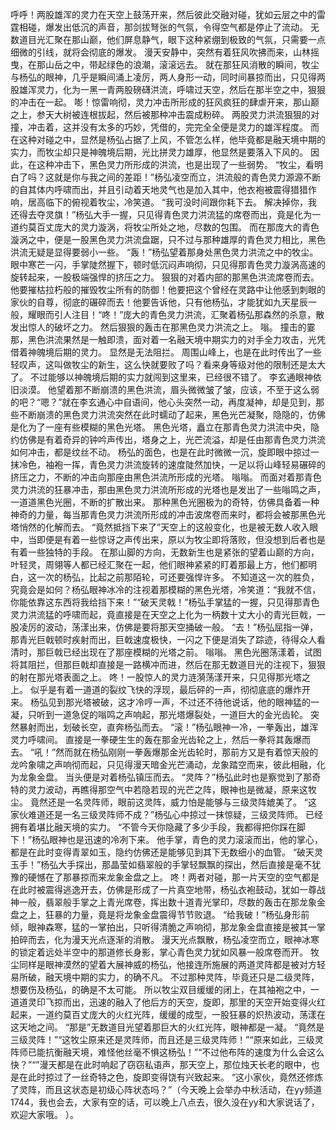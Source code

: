 呼呼！两股雄浑的灵力在天空上鼓荡开来，然后彼此交融对碰，犹如云层之中的雷霆相碰，爆发出低沉的声音，那剑拔弩张的气氛，令得空气都是停止了流动。
无数道目光汇聚在那山巅，他们屏息静气，眼下这种紧绷到极致的气氛，只需要一点细微的引线，就将会彻底的爆发。
漫天安静中，突然有着狂风吹拂而来，山林摇曳，在那山岳之中，带起绿色的浪潮，滚滚远去。
就在那狂风消散的瞬间，牧尘与杨弘的眼神，几乎是瞬间涌上凌厉，两人身形一动，同时间暴掠而出，只见得两股雄浑灵力，化为一黑一青两股磅礴洪流，呼啸过天空，然后在那半空之中，狠狠的冲击在一起。
嘭！惊雷响彻，灵力冲击所形成的狂风疯狂的肆虐开来，那山巅之上，参天大树被连根拔起，然后被那种冲击震成粉碎。
两股灵力洪流狠狠的对撞，冲击着，这并没有太多的巧妙，凭借的，完完全全便是灵力的雄浑程度。
而在这种对碰之中，显然是杨弘占据了上风，不管怎么样，他毕竟都是融天境中期的实力，而牧尘却只是神魄境后期，光比拼灵力雄厚，他显然是要落入下风的。
因此，在这种冲击下，黑色灵力所形成的洪流，也是出现了一些弱势。
“牧尘，看明白了吗？这就是你与我之间的差距！”杨弘凌空而立，洪流般的青色灵力源源不断的自其体内呼啸而出，并且引动着天地灵气也是加入其中，他衣袍被震得猎猎作响，居高临下的俯视着牧尘，冷笑道。
“我可没时间跟你耗下去。
解决掉你，我还得去夺灵旗！”杨弘大手一握，只见得青色灵力洪流猛的席卷而出，竟是化为一道约莫百丈庞大的灵力漩涡，将牧尘所处之地，尽数的包围。
而在那庞大的青色漩涡之中，便是一股黑色灵力洪流盘踞，只不过与那种雄厚的青色灵力相比，黑色洪流无疑是显得要弱小一些。
“轰！”杨弘望着那身处黑色灵力洪流之中的牧尘。
眼中寒芒一闪，手掌陡然握下，顿时低沉闷声响彻，只见得那青色灵力漩涡高速的旋转起来，一股极端强悍的挤压之力。
狠狠的对着内部的那黑色洪流席卷而去。
他要摧枯拉朽般的摧毁牧尘所有的防御！他要把这个曾经在灵路中让他感到刺眼的家伙的自尊，彻底的碾碎而去！他要告诉他，只有他杨弘，才能犹如九天星辰一般，耀眼而引人注目！“咚！”庞大的青色灵力洪流，汇聚着杨弘那森然的杀意，散发出惊人的破坏之力。
然后狠狠的轰击在那黑色灵力洪流之上。
嗡。
撞击的霎那，黑色洪流果然是一触即溃，面对着一名融天境中期实力的对手全力攻击，光凭借着神魄境后期的灵力。
显然是无法阻拦。
周围山峰上，也是在此时传出了一些轻叹声，这叫做牧尘的新生，这么快就要败了吗？看来身等级对他的限制还是太大了。
不过能够以神魄境后期的实力就闯到这里来，已经很不错了。
李玄通眼神依旧淡漠。
他望着那不断崩溃的黑色洪流，眉头微微皱了皱，应该，不至于这么弱的吧？“嗯？”就在李玄通心中自语间，他心头突然一动，再度凝神，却是见到，那些不断崩溃的黑色灵力洪流突然在此时蠕动了起来，黑色光芒凝聚，隐隐的，仿佛是化为了一座有些模糊的黑色光塔。
黑色光塔，矗立在那青色灵力洪流中央，隐约仿佛是有着奇异的钟吟声传出，塔身之上，光芒流溢，却是任由那青色灵力洪流如何冲击，都是纹丝不动。
杨弘的面色，也是在此时微微一沉，旋即眼中掠过一抹冷色，袖袍一挥，青色灵力洪流旋转的速度陡然加快，一足以将山峰轻易碾碎的挤压之力，不断的冲击向那座由黑色洪流所形成的光塔。
嗡嗡。
而面对着那青色灵力洪流的狂暴冲击，那由黑色灵力洪流所形成的光塔也是发出了一些嗡鸣之声，一道道黑色光圈，不断的扩散出来。
那种黑色光圈极为的奇特，仿佛具备着一种神奇的力量，每当那青色灵力洪流所形成的冲击波席卷而来时，都将会被那黑色光塔悄然的化解而去。
“竟然抵挡下来了”天空上的这般变化，也是被无数人收入眼中，当即便是有着一些惊讶之声传出来，原以为牧尘即将落败，但没想到后者也是有着一些独特的手段。
在那山脚的方向，无数新生也是紧张的望着山巅的方向，叶轻灵，周翎等人都已经汇聚在一起，他们眼神紧紧的盯着那最上方，他们都明白，这一次的杨弘，比起之前那陌轮，可还要强悍许多。
不知道这一次的胜负，究竟会是如何？杨弘眼神冰冷的注视着那模糊的黑色光塔，冷笑道：“我就不信，你能依靠这东西将我给挡下来！”“破天灵戟！”杨弘手掌猛的一握，只见得那青色灵力洪流猛的呼啸而起，竟直接是在天空之上化为一柄数十丈大小的青光巨戟，一股凌厉的波动，荡漾出来，仿佛是要将那天空捅破一般。
“去！”杨弘屈指一弹，那青光巨戟顿时疾射而出，巨戟速度极快，一闪之下便是消失了踪迹，待得众人看清时，那巨戟已经出现在了那座模糊的光塔之前。
嗡嗡。
黑色光圈荡漾着，试图将其阻拦，但那巨戟却直接是一路横冲而进，然后在那无数道目光的注视下，狠狠的射在那光塔表面之上。
咚！一股惊人的灵力涟漪荡漾开来，只见得那光塔之上。
似乎是有着一道道的裂纹飞快的浮现，最后砰的一声，彻彻底底的爆炸开来。
杨弘见到那光塔被破，这才冷哼一声，不过还不待他说话，他的眼神猛的一凝，只听到一道急促的嗡鸣之声响起，那光塔爆裂处，一道巨大的金光齿轮。
突然暴射而出，划破长空，直奔杨弘而去。
“滚！”杨弘眼神一冷，一拳轰出，雄浑灵力呼啸间。
直接是一拳硬生生的轰在那金光齿轮之上，然后一拳将其轰爆而去。
“吼！”然而就在杨弘刚刚一拳轰爆那金光齿轮时，那前方又是有着惊天般的龙吟象啸之声响彻而起，只见得漫天暗金光芒涌动，龙象踏空而来，彼此相融，化为龙象金盘。
当头便是对着杨弘镇压而去。
“灵阵？”杨弘此时也是察觉到了那奇特的灵力波动，再瞧得那空气中若隐若现的光芒之阵，眼神也是微凝，原来这牧尘。
竟然还是一名灵阵师，眼前这灵阵，威力怕是能够与三级灵阵媲美了。
“这家伙难道还是一名三级灵阵师不成？”杨弘心中掠过一抹惊疑，三级灵阵师。
已经拥有着堪比融天境的实力。
“不管今天你隐藏了多少手段，我都得把你踩在脚下！”杨弘眼神也是迅速的冷冽下来。
他手掌，青色的灵力滚滚而出，他的掌心，都是在此时变得青翠如玉，隐约仿佛还是能够见到其下无数细小的血管。
“破天灵玉手！”杨弘大手探出，那晶莹如翡翠般的手掌轻飘飘的探出，然后直接是毫不犹豫的硬憾在了那暴掠而来龙象金盘之上。
咚！两者对碰，那一片天空的空气都是在此时被震得逃逸开去，仿佛是形成了一片真空地带，杨弘衣袍鼓动，犹如一尊战神一般，翡翠般手掌之上青光席卷，挥出数十道青光掌印，尽数的轰击在那龙象金盘之上，狂暴的力量，竟是将龙象金盘震得节节败退。
“给我破！”杨弘身形前倾，眼神森寒，猛的一掌拍出，只听得清脆之声响彻，那龙象金盘直接是被其一掌拍碎而去，化为漫天光点逐渐的消散。
漫天光点飘散，杨弘凌空而立，眼神冰寒的锁定着远处半空中的那道修长身影，掌心青色灵力犹如风暴一般席卷而开。
牧尘同样是眼神漠然的望着大展神威的杨弘，他接连所施展的两道灵阵都是被对方轻易所破，融天境中期的实力，的确不凡。
不过那种灵阵，毕竟还只是二级灵阵，想要伤及杨弘，的确是不太可能。
所以牧尘双目缓缓的闭上，在其袖袍之中，一道道灵印飞掠而出，迅速的融入了他后方的天空，旋即，那里的天空开始变得火红起来，一道约莫百丈庞大的火红光阵，缓缓的成型，一股狂暴的炽热波动，荡漾在这天地之间。
“那是”无数道目光望着那巨大的火红光阵，眼神都是一凝。
“竟然是三级灵阵！”“这牧尘原来还是灵阵师，而且还是三级灵阵师！”“原来如此，三级灵阵师已能抗衡融天境，难怪他丝毫不惧这杨弘！”“不过他布阵的速度为什么会这么快？”“”漫天都是在此时响起了窃窃私语声，那天空上，那位烛天长老的眼中，也是在此时掠过了一丝奇特之色，旋即变得饶有兴致起来。
“这小家伙，竟然还修炼了灵阵，而且这状态是初级心阵状态吗？”（今天晚上会举办中秋活动，在yy频道1744，我也会去，大家有空的话，可以晚上八点去，很久没在yy和大家说话了，欢迎大家哦。
）。
